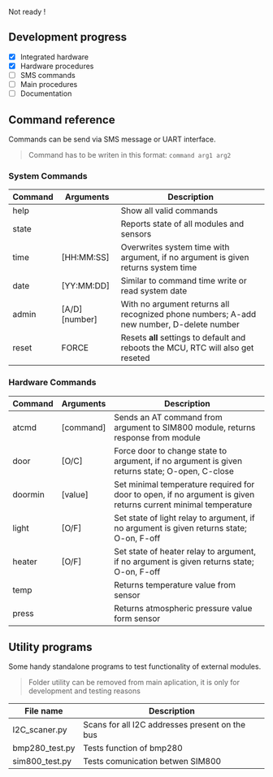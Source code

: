 Not ready !
## Development progress
- [X] Integrated hardware
- [X] Hardware procedures
- [ ] SMS commands
- [ ] Main procedures
- [ ] Documentation

## Command reference
Commands can be send via SMS message or UART interface.
> Command has to be writen in this format: `command arg1 arg2`

### System Commands
| Command | Arguments | Description |
| ------- | --------- | ----------- |
| help    |           | Show all valid commands |
| state   |           | Reports state of all modules and sensors |
| time    |  [HH:MM:SS] | Overwrites system time with argument, if no argument is given returns system time |
| date    | [YY:MM:DD] | Similar to command time write or read system date |
| admin   | [A/D] [number] | With no argument returns all recognized phone numbers; A-add new number, D-delete number |
| reset   | FORCE     | Resets **all** settings to default and reboots the MCU, RTC will also get reseted |


### Hardware Commands
| Command | Arguments | Description |
| ------- | --------- | ----------- |
| atcmd   | [command] | Sends an AT command from argument to SIM800 module, returns response from module |
| door    | [O/C]     | Force door to change state to argument, if no argument is given returns state; O-open, C-close |
| doormin | [value]   | Set minimal temperature required for door to open, if no argument is given returns current minimal temperature |
| light   | [O/F]     | Set state of light relay to argument, if no argument is given returns state; O-on, F-off |
| heater  | [O/F]     | Set state of heater relay to argument, if no argument is given returns state; O-on, F-off |
| temp    |           | Returns temperature value from sensor |
| press   |           | Returns atmospheric pressure value form sensor |

## Utility programs
Some handy standalone programs to test functionality of external modules.
> Folder utility can be removed from main aplication, it is only for development and testing reasons

| File name | Description |
| ----- | ----- |
| I2C_scaner.py | Scans for all I2C addresses present on the bus |
| bmp280_test.py | Tests function of bmp280 |
| sim800_test.py | Tests comunication betwen SIM800 |
